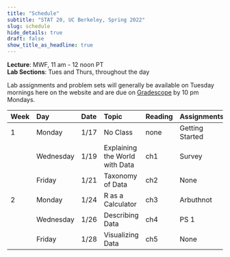 ```yaml
---
title: "Schedule"
subtitle: "STAT 20, UC Berkeley, Spring 2022"
slug: schedule
hide_details: true
draft: false
show_title_as_headline: true
---
```


**Lecture**: MWF, 11 am - 12 noon PT  
**Lab Sections**: Tues and Thurs, throughout the day 

Lab assignments and problem sets will generally be available on Tuesday mornings here on the website and are due on [Gradescope](https://www.gradescope.com) by 10 pm Mondays.

<table class="table table-hover" style="margin-left: auto; margin-right: auto;">
<thead>
<tr>
<th style="text-align:left;">
Week
</th>
<th style="text-align:left;">
Day
</th>
<th style="text-align:left;">
Date
</th>
<th style="text-align:left;">
Topic
</th>
<th style="text-align:left;">
Reading
</th>
<th style="text-align:left;">
Assignments
</th>
</tr>
</thead>
<tbody>
<tr>
<td style="text-align:left;">
1
</td>
<td style="text-align:left;">
Monday
</td>
<td style="text-align:left;">
1/17
</td>
<td style="text-align:left;">
No Class
</td>
<td style="text-align:left;">
none
</td>
<td style="text-align:left;">
<span style="     ">Getting Started</span>
</td>
</tr>
<tr>
<td style="text-align:left;">
</td>
<td style="text-align:left;">
Wednesday
</td>
<td style="text-align:left;">
1/19
</td>
<td style="text-align:left;">
Explaining the World with Data
</td>
<td style="text-align:left;">
ch1
</td>
<td style="text-align:left;">
<span style="     ">Survey</span>
</td>
</tr>
<tr>
<td style="text-align:left;">
</td>
<td style="text-align:left;">
Friday
</td>
<td style="text-align:left;">
1/21
</td>
<td style="text-align:left;">
Taxonomy of Data
</td>
<td style="text-align:left;">
ch2
</td>
<td style="text-align:left;">
<span style="     ">None</span>
</td>
</tr>
<tr>
<td style="text-align:left;">
2
</td>
<td style="text-align:left;">
Monday
</td>
<td style="text-align:left;">
1/24
</td>
<td style="text-align:left;">
R as a Calculator
</td>
<td style="text-align:left;">
ch3
</td>
<td style="text-align:left;">
<span style="     ">Arbuthnot</span>
</td>
</tr>
<tr>
<td style="text-align:left;">
</td>
<td style="text-align:left;">
Wednesday
</td>
<td style="text-align:left;">
1/26
</td>
<td style="text-align:left;">
Describing Data
</td>
<td style="text-align:left;">
ch4
</td>
<td style="text-align:left;">
<span style="     ">PS 1</span>
</td>
</tr>
<tr>
<td style="text-align:left;">
</td>
<td style="text-align:left;">
Friday
</td>
<td style="text-align:left;">
1/28
</td>
<td style="text-align:left;">
Visualizing Data
</td>
<td style="text-align:left;">
ch5
</td>
<td style="text-align:left;">
<span style="     ">None</span>
</td>
</tr>
</tbody>
</table>
